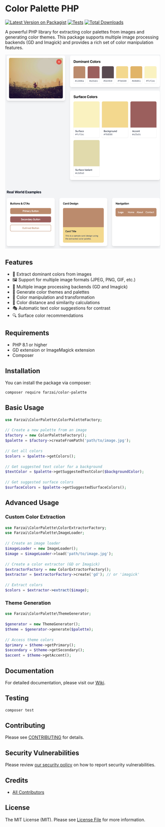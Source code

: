 # Color Palette PHP

[![Latest Version on Packagist](https://img.shields.io/packagist/v/farzai/color-palette.svg?style=flat-square)](https://packagist.org/packages/farzai/color-palette)
[![Tests](https://img.shields.io/github/actions/workflow/status/farzai/color-palette/run-tests.yml?branch=main&label=tests&style=flat-square)](https://github.com/farzai/color-palette/actions/workflows/run-tests.yml)
[![Total Downloads](https://img.shields.io/packagist/dt/farzai/color-palette.svg?style=flat-square)](https://packagist.org/packages/farzai/color-palette)


A powerful PHP library for extracting color palettes from images and generating color themes. This package supports multiple image processing backends (GD and Imagick) and provides a rich set of color manipulation features.

![Color Palette Example](example/output.png)

## Features

- 🎨 Extract dominant colors from images
- 🖼️ Support for multiple image formats (JPEG, PNG, GIF, etc.)
- 🔄 Multiple image processing backends (GD and Imagick)
- 🎯 Generate color themes and palettes
- 🌈 Color manipulation and transformation
- 📏 Color distance and similarity calculations
- 🎭 Automatic text color suggestions for contrast
- 🔍 Surface color recommendations

## Requirements

- PHP 8.1 or higher
- GD extension or ImageMagick extension
- Composer

## Installation

You can install the package via composer:

```bash
composer require farzai/color-palette
```

## Basic Usage

```php
use Farzai\ColorPalette\ColorPaletteFactory;

// Create a new palette from an image
$factory = new ColorPaletteFactory();
$palette = $factory->createFromPath('path/to/image.jpg');

// Get all colors
$colors = $palette->getColors();

// Get suggested text color for a background
$textColor = $palette->getSuggestedTextColor($backgroundColor);

// Get suggested surface colors
$surfaceColors = $palette->getSuggestedSurfaceColors();
```

## Advanced Usage

### Custom Color Extraction

```php
use Farzai\ColorPalette\ColorExtractorFactory;
use Farzai\ColorPalette\ImageLoader;

// Create an image loader
$imageLoader = new ImageLoader();
$image = $imageLoader->load('path/to/image.jpg');

// Create a color extractor (GD or Imagick)
$extractorFactory = new ColorExtractorFactory();
$extractor = $extractorFactory->create('gd'); // or 'imagick'

// Extract colors
$colors = $extractor->extract($image);
```

### Theme Generation

```php
use Farzai\ColorPalette\ThemeGenerator;

$generator = new ThemeGenerator();
$theme = $generator->generate($palette);

// Access theme colors
$primary = $theme->getPrimary();
$secondary = $theme->getSecondary();
$accent = $theme->getAccent();
```

## Documentation

For detailed documentation, please visit our [Wiki](docs/README.md).

## Testing

```bash
composer test
```

## Contributing

Please see [CONTRIBUTING](CONTRIBUTING.md) for details.

## Security Vulnerabilities

Please review [our security policy](../../security/policy) on how to report security vulnerabilities.

## Credits

- [All Contributors](../../contributors)

## License

The MIT License (MIT). Please see [License File](LICENSE.md) for more information.
